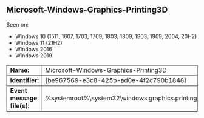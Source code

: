 ## Microsoft-Windows-Graphics-Printing3D

Seen on:
* Windows 10 (1511, 1607, 1703, 1709, 1803, 1809, 1903, 1909, 2004, 20H2)
* Windows 11 (21H2)
* Windows 2016
* Windows 2019

<table border="1" class="docutils">
  <tbody>
    <tr>
      <td><b>Name:</b></td>
      <td>Microsoft-Windows-Graphics-Printing3D</td>
    </tr>
    <tr>
      <td><b>Identifier:</b></td>
      <td>{be967569-e3c8-425b-ad0e-4f2c790b1848}</td>
    </tr>
    <tr>
      <td><b>Event message file(s):</b></td>
      <td>%systemroot%\system32\windows.graphics.printing.3d.dll</td>
    </tr>
  </tbody>
</table>

&nbsp;

